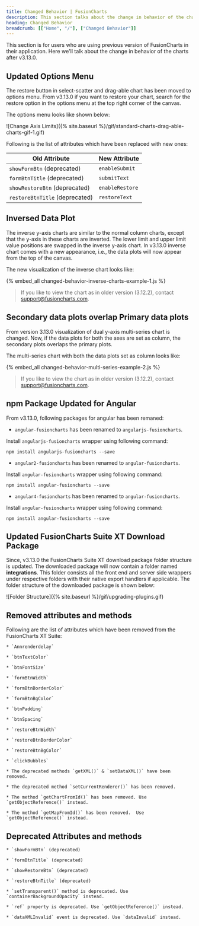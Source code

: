 ```yaml
---
title: Changed Behavior | FusionCharts
description: This section talks about the change in behavior of the charts with the latest released version.
heading: Changed Behavior
breadcrumb: [["Home", "/"], ["Changed Behavior"]]
---
```


This section is for users who are using previous version of FusionCharts in their application. Here we'll talk about the change in behavior of the charts after v3.13.0.

## Updated Options Menu

The restore button in select-scatter and drag-able chart has been moved to options menu. From v3.13.0 if you want to restore your chart, search for the restore option in the options menu at the top right corner of the canvas.

The options menu looks like shown below:

![Change Axis Limits]({% site.baseurl %}/gif/standard-charts-drag-able-charts-gif-1.gif)

Following is the list of attributes which have been replaced with new ones:

Old Attribute|New Attribute
--|--
`showFormBtn` (deprecated)|`enableSubmit`
`formBtnTitle` (deprecated)|`submitText`
`showRestoreBtn` (deprecated)|`enableRestore`
`restoreBtnTitle` (deprecated)|`restoreText`

## Inversed Data Plot

The inverse y-axis charts are similar to the normal column charts, except that the y-axis in these charts are inverted. The lower limit and upper limit value positions are swapped in the inverse y-axis chart. In v3.13.0 inverse chart comes with a new appearance, i.e., the data plots will now appear from the top of the canvas.

The new visualization of the inverse chart looks like:

{% embed_all changed-behavior-inverse-charts-example-1.js %}

> If you like to view the chart as in older version (3.12.2), contact [support@fusioncharts.com](support@fusioncharts.com).

## Secondary data plots overlap Primary data plots

From version 3.13.0 visualization of dual y-axis multi-series chart is changed. Now, if the data plots for both the axes are set as column, the secondary plots overlaps the primary plots.

The multi-series chart with both the data plots set as column looks like:

{% embed_all changed-behavior-multi-series-example-2.js %}

> If you like to view the chart as in older version (3.12.2), contact [support@fusioncharts.com](support@fusioncharts.com).

## npm Package Updated for Angular

From v3.13.0, following packages for angular has been remaned:

* `angular-fusioncharts` has been renamed to `angularjs-fusioncharts`.

Install `angularjs-fusioncharts` wrapper using following command:

```
npm install angularjs-fusioncharts --save
```

* `angular2-fusioncharts` has been renamed to `angular-fusioncharts`.

Install `angular-fusioncharts` wrapper using following command:

```
npm install angular-fusioncharts --save
```

* `angular4-fusioncharts` has been renamed to `angular-fusioncharts`.

Install `angular-fusioncharts` wrapper using following command:

```
npm install angular-fusioncharts --save
```

## Updated FusionCharts Suite XT Download Package 

Since, v3.13.0 the FusionCharts Suite XT download package folder structure is updated. The downloaded package will now contain a folder named **integrations**. This folder consists all the front end and server side wrappers under respective folders with their native export handlers if applicable. The folder structure of the downloaded package is shown below:

![Folder Structure]({% site.baseurl %}/gif/upgrading-plugins.gif)

## Removed attributes and methods

 Following are the list of attributes which have been removed from the FusionCharts XT Suite:

    * `Annrenderdelay`

    * `btnTextColor`

    * `btnFontSize`

    * `formBtnWidth`

    * `formBtnBorderColor`

    * `formBtnBgColor`

    * `btnPadding`

    * `btnSpacing`

    * `restoreBtnWidth`

    * `restoreBtnBorderColor`

    * `restoreBtnBgColor`

    * `clickBubbles`

    * The deprecated methods `getXML()` & `setDataXML()` have been removed.

    * The deprecated method `setCurrentRenderer()` has been removed.

    * The method `getChartFromId()` has been removed. Use `getObjectReference()` instead.

    * The method `getMapFromId()` has been removed.  Use `getObjectReference()` instead.

## Deprecated Attributes and methods

    * `showFormBtn` (deprecated)

    * `formBtnTitle` (deprecated)

    * `showRestoreBtn` (deprecated)

    * `restoreBtnTitle` (deprecated)

    * `setTransparent()` method is deprecated. Use `containerBackgroundOpacity` instead.

    * `ref` property is deprecated. Use `getObjectReference()` instead.

    * `dataXMLInvalid` event is deprecated. Use `dataInvalid` instead.